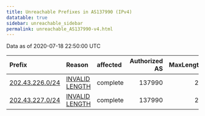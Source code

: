 ```yaml
---
title: Unreachable Prefixes in AS137990 (IPv4)
datatable: true
sidebar: unreachable_sidebar
permalink: unreachable_AS137990-v4.html
---
```


Data as of 2020-07-18 22:50:00 UTC


<div class="datatable-begin"></div>

| Prefix                                                   | Reason                                                                                                     | affected   |   Authorized AS |   MaxLength | Anchor                                       |   unreachable /24s |
|:---------------------------------------------------------|:-----------------------------------------------------------------------------------------------------------|:-----------|----------------:|------------:|:---------------------------------------------|-------------------:|
| [202.43.226.0/24](https://stat.ripe.net/202.43.226.0/24) | [INVALID LENGTH](https://rpki-validator.ripe.net/announcement-preview?asn=AS137990&prefix=202.43.226.0/24) | complete   |          137990 |          23 | [APNIC](unreachable_APNIC_RPKI_Root-v4.html) |                  1 |
| [202.43.227.0/24](https://stat.ripe.net/202.43.227.0/24) | [INVALID LENGTH](https://rpki-validator.ripe.net/announcement-preview?asn=AS137990&prefix=202.43.227.0/24) | complete   |          137990 |          23 | [APNIC](unreachable_APNIC_RPKI_Root-v4.html) |                  1 |

<div class="datatable-end"></div>